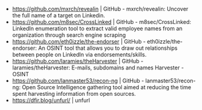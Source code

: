 - https://github.com/mxrch/revealin | GitHub - mxrch/revealin: Uncover the full name of a target on Linkedin.
- https://github.com/m8sec/CrossLinked | GitHub - m8sec/CrossLinked: LinkedIn enumeration tool to extract valid employee names from an organization through search engine scraping
- https://github.com/eth0izzle/the-endorser | GitHub - eth0izzle/the-endorser: An OSINT tool that allows you to draw out relationships between people on LinkedIn via endorsements/skills.
- https://github.com/laramies/theHarvester | GitHub - laramies/theHarvester: E-mails, subdomains and names Harvester - OSINT
- https://github.com/lanmaster53/recon-ng | GitHub - lanmaster53/recon-ng: Open Source Intelligence gathering tool aimed at reducing the time spent harvesting information from open sources.
- https://dfir.blog/unfurl/ | unfurl
